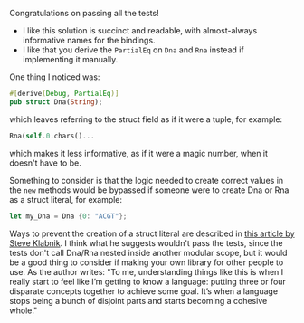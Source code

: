 Congratulations on passing all the tests!

 * I like this solution is succinct and readable, with almost-always
   informative names for the bindings.
 * I like that you derive the `PartialEq` on `Dna` and `Rna` instead if
   implementing it manually.

One thing I noticed was:

```rust
#[derive(Debug, PartialEq)]
pub struct Dna(String);
```

which leaves referring to the struct field as if it were a tuple, for example:

```rust
Rna(self.0.chars()...
```

which makes it less informative, as if it were a magic number, when it doesn't
have to be.

Something to consider is that the logic needed to create correct values in the
`new` methods would be bypassed if someone were to create Dna or Rna as a struct
literal, for example:

```rust
let my_Dna = Dna {0: "ACGT"};
```

Ways to prevent the creation of a struct literal are described in [this article
by Steve
Klabnik](https://steveklabnik.com/writing/structure-literals-vs-constructors-in-rust).
I think what he suggests wouldn't pass the tests, since the tests don't call
Dna/Rna nested inside another modular scope, but it would be a good thing to
consider if making your own library for other people to use. As the author writes: 
"To me, understanding things like this is when I really start to feel like I’m getting
to know a language: putting three or four disparate concepts together to achieve some 
goal. It’s when a language stops being a bunch of disjoint parts and starts becoming 
a cohesive whole."
